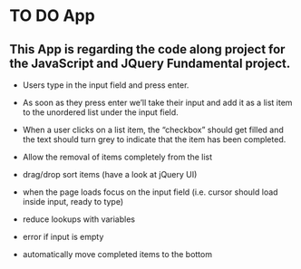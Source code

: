 # TO DO App

## This App is regarding the code along project for the JavaScript and JQuery Fundamental project.

- Users type in the input field and press enter.

- As soon as they press enter we’ll take their input and add it as a list item to the unordered list under the input field.
- When a user clicks on a list item, the “checkbox” should get filled and the text should turn grey to indicate that the item has been completed.
- Allow the removal of items completely from the list
- drag/drop sort items (have a look at jQuery UI)
- when the page loads focus on the input field (i.e. cursor should load inside input, ready to type)
- reduce lookups with variables
- error if input is empty
- automatically move completed items to the bottom
